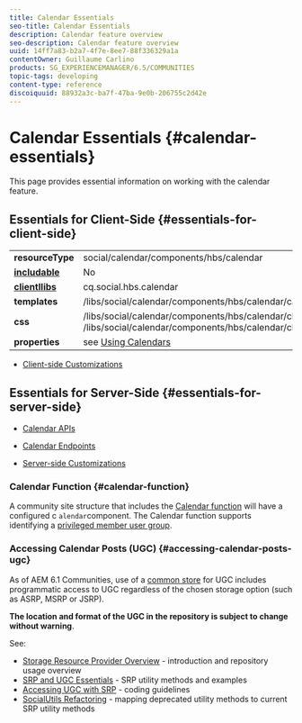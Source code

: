 ```yaml
---
title: Calendar Essentials
seo-title: Calendar Essentials
description: Calendar feature overview
seo-description: Calendar feature overview
uuid: 14ff7a83-b2a7-4f7e-8ee7-88f336329a1a
contentOwner: Guillaume Carlino
products: SG_EXPERIENCEMANAGER/6.5/COMMUNITIES
topic-tags: developing
content-type: reference
discoiquuid: 88932a3c-ba7f-47ba-9e0b-206755c2d42e
---
```


# Calendar Essentials {#calendar-essentials}

This page provides essential information on working with the calendar feature.

## Essentials for Client-Side {#essentials-for-client-side}

<table>
 <tbody>
  <tr>
   <td> <strong>resourceType</strong></td>
   <td>social/calendar/components/hbs/calendar</td>
  </tr>
  <tr>
   <td> <a href="scf.md#add-or-include-a-communities-component"><strong>includable</strong></a></td>
   <td>No</td>
  </tr>
  <tr>
   <td> <a href="client-customize.md#clientlibs-for-scf"><strong>clientllibs</strong></a></td>
   <td>cq.social.hbs.calendar</td>
  </tr>
  <tr>
   <td> <strong>templates</strong></td>
   <td>/libs/social/calendar/components/hbs/calendar/calendar.hbs</td>
   <td> </td>
  </tr>
  <tr>
   <td> <strong>css</strong></td>
   <td>/libs/social/calendar/components/hbs/calendar/clientlibs/css/calendar.css<br /> /libs/social/calendar/components/hbs/calendar/clientlibs/css/jqueryui.css</td>
  </tr>
  <tr>
   <td><strong> properties</strong></td>
   <td>see <a href="calendar.md">Using Calendars</a></td>
  </tr>
 </tbody>
</table>

* [Client-side Customizations](client-customize.md)

## Essentials for Server-Side {#essentials-for-server-side}

* [Calendar APIs](https://helpx.adobe.com/experience-manager/6-4/sites/developing/using/reference-materials/javadoc/com/adobe/cq/social/calendar/client/api/package-summary.html)

* [Calendar Endpoints](https://helpx.adobe.com/experience-manager/6-4/sites/developing/using/reference-materials/javadoc/com/adobe/cq/social/calendar/client/endpoints/package-summary.html)

* [Server-side Customizations](server-customize.md)

### Calendar Function {#calendar-function}

A community site structure that includes the [Calendar function](functions.md#calendar-function) will have a configured c `alendar`component. The Calendar function supports identifying a [privileged member user group](users.md#privileged-members-group).

### Accessing Calendar Posts (UGC) {#accessing-calendar-posts-ugc}

As of AEM 6.1 Communities, use of a [common store](working-with-srp.md) for UGC includes programmatic access to UGC regardless of the chosen storage option (such as ASRP, MSRP or JSRP).

**The location and format of the UGC in the repository is subject to change without warning**.

See:

* [Storage Resource Provider Overview](srp.md) - introduction and repository usage overview
* [SRP and UGC Essentials](srp-and-ugc.md) - SRP utility methods and examples
* [Accessing UGC with SRP](accessing-ugc-with-srp.md) - coding guidelines
* [SocialUtils Refactoring](socialutils.md) - mapping deprecated utility methods to current SRP utility methods

